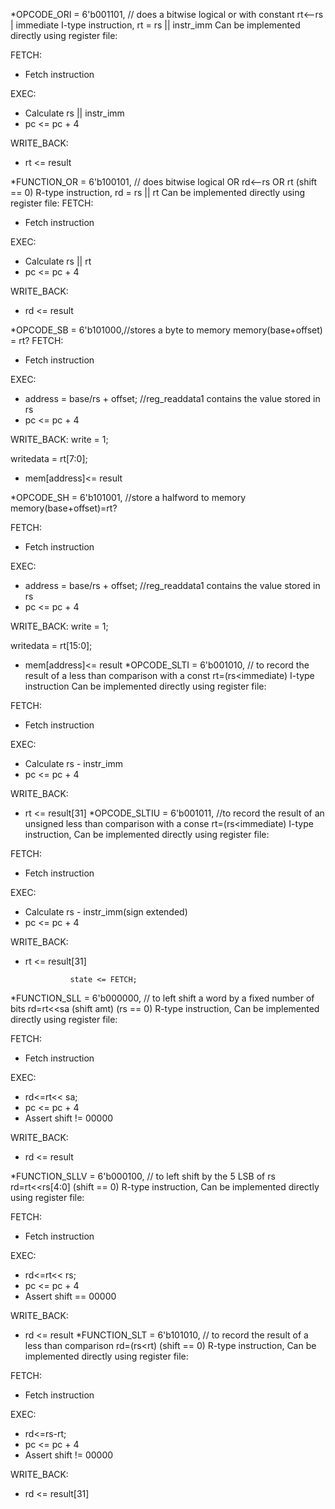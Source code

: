  
*OPCODE_ORI = 6'b001101, // does a bitwise logical or with constant rt<--rs | immediate
 I-type instruction, rt = rs || instr_imm
Can be implemented directly using register file:

FETCH:
- Fetch instruction

EXEC:
- Calculate rs || instr_imm
- pc <= pc + 4

WRITE_BACK:
- rt <= result

*FUNCTION_OR = 6'b100101, // does bitwise logical OR rd<--rs OR rt (shift == 0)
R-type instruction, rd = rs || rt
Can be implemented directly using register file:
FETCH:
- Fetch instruction

EXEC:
- Calculate rs || rt
- pc <= pc + 4

WRITE_BACK:
- rd <= result
  	
*OPCODE_SB = 6'b101000,//stores a byte to memory memory(base+offset) = rt?
FETCH:
- Fetch instruction

EXEC:
- address = base/rs + offset; //reg_readdata1 contains the value stored in rs
- pc <= pc + 4

WRITE_BACK:
write = 1;
    
writedata = rt[7:0];
- mem[address]<= result
    	
 *OPCODE_SH = 6'b101001, //store a halfword to memory memory(base+offset)=rt?
 
FETCH:
- Fetch instruction

EXEC:
- address = base/rs + offset; //reg_readdata1 contains the value stored in rs
- pc <= pc + 4

WRITE_BACK:
write = 1;
    
writedata = rt[15:0];
- mem[address]<= result
 *OPCODE_SLTI = 6'b001010, // to record the result of a less than comparison with a const rt=(rs<immediate)
   I-type instruction
Can be implemented directly using register file:

FETCH:
- Fetch instruction

EXEC:
- Calculate rs - instr_imm
- pc <= pc + 4

WRITE_BACK:
- rt <= result[31]
 *OPCODE_SLTIU = 6'b001011, //to record the result of an unsigned less than comparison with a conse rt=(rs<immediate)
 I-type instruction,
Can be implemented directly using register file:

FETCH:
- Fetch instruction

EXEC:
- Calculate rs - instr_imm(sign extended)
- pc <= pc + 4

WRITE_BACK:
- rt <= result[31]
   
				state <= FETCH;

*FUNCTION_SLL = 6'b000000, // to left shift a word by a fixed number of bits rd=rt<<sa (shift amt) (rs == 0)
    R-type instruction,
Can be implemented directly using register file:

FETCH:
- Fetch instruction

EXEC:
- rd<=rt<< sa; 
- pc <= pc + 4
- Assert shift != 00000

WRITE_BACK:
- rd <= result
 
 *FUNCTION_SLLV = 6'b000100, // to left shift by the 5 LSB of rs rd=rt<<rs[4:0] (shift == 0)
  R-type instruction,
Can be implemented directly using register file:

FETCH:
- Fetch instruction

EXEC:
- rd<=rt<< rs; 
- pc <= pc + 4
- Assert shift == 00000

WRITE_BACK:
- rd <= result
*FUNCTION_SLT = 6'b101010, // to record the result of a less than comparison rd=(rs<rt) (shift == 0)
  R-type instruction,
Can be implemented directly using register file:

FETCH:
- Fetch instruction

EXEC:
- rd<=rs-rt; 
- pc <= pc + 4
- Assert shift != 00000

WRITE_BACK:
- rd <= result[31]

